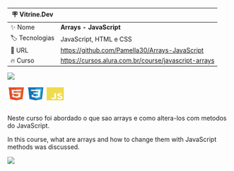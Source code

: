 | :placard: Vitrine.Dev | |
| -------------  | --- |
| :sparkles: Nome        | **Arrays - JavaScript**
| :label: Tecnologias | JavaScript, HTML e CSS
| :rocket: URL         | https://github.com/Pamella30/Arrays-JavaScript
| :fire: Curso     | https://cursos.alura.com.br/course/javascript-arrays


![](https://raw.githubusercontent.com/Pamella30/Arrays-JavaScript/main/arrays-js.png#vitrinedev)

<div style="display: inline_block">
  <img align="center" alt="Rafa-HTML" height="30" width="40" src="https://raw.githubusercontent.com/devicons/devicon/master/icons/html5/html5-original.svg">
  <img align="center" alt="Rafa-CSS" height="30" width="40" src="https://raw.githubusercontent.com/devicons/devicon/master/icons/css3/css3-original.svg">
  <img align="center" alt="Rafa-Js" height="30" width="40" src="https://raw.githubusercontent.com/devicons/devicon/master/icons/javascript/javascript-plain.svg">
<div><br>

Neste curso foi abordado o que sao arrays e como altera-los com metodos do JavaScript.

In this course, what are arrays and how to change them with JavaScript methods was discussed.
  
<div>
    <a href="https://www.linkedin.com/in/pamella-oliveira-cruz" target="_blank"><img src="https://img.shields.io/badge/-LinkedIn-%230077B5?style=for-the-badge&logo=linkedin&logoColor=white" target="_blank"></a> 
<div>

